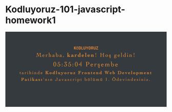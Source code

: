 # Kodluyoruz-101-javascript-homework1

![Javascript Ödevi](https://raw.githubusercontent.com/kardelenceltik/Kodluyoruz-101-javascript-homework1/main/img/javascripthomework.png)
